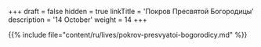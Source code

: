 +++
draft = false
hidden = true
linkTitle = 'Покров Пресвятой Богородицы'
description = '14 October'
weight = 14
+++

{{% include file="content/ru/lives/pokrov-presvyatoi-bogorodicy.md" %}}
